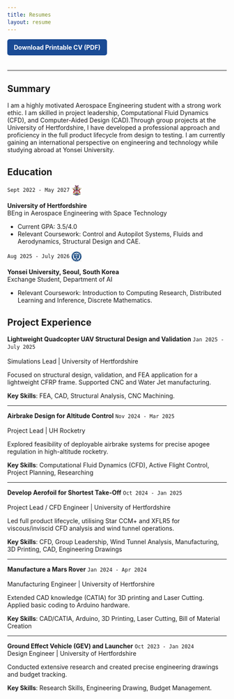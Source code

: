 ```yaml
---
title: Resumes
layout: resume
--- 
```


<a href="/assets/files/CV-Reece-Jones.pdf" style="display: inline-block; padding: 10px 15px; background-color: #1A4B95; color: white; text-decoration: none; border-radius: 5px; font-weight: bold; margin-bottom: 20px;">Download Printable CV (PDF)</a>

---
## Summary

I am a highly motivated Aerospace Engineering student with a strong work ethic. I am skilled in project leadership, Computational Fluid Dynamics (CFD), and Computer-Aided Design (CAD).Through group projects at the University of Hertfordshire, I have developed a professional approach and proficiency in the full product lifecycle from design to testing. I am currently gaining an international perspective on engineering and technology while studying abroad at Yonsei University.

## Education

`Sept 2022 - May 2027`
<img src="/images/uh-logo.png" alt="University of Hertfordshire Logo" style="height: 25px; vertical-align: middle; margin-right: 10px;">

__University of Hertfordshire__
<br>
BEng in Aerospace Engineering with Space Technology
- Current GPA: 3.5/4.0
- Relevant Coursework: Control and Autopilot Systems, Fluids and Aerodynamics, Structural Design and CAE.

`Aug 2025 - July 2026`
<img src="/images/yonsei-logo.png" alt="Yonsei University Logo" style="height: 25px; vertical-align: middle; margin-right: 10px;"> 

__Yonsei University, Seoul, South Korea__
<br>
Exchange Student, Department of AI
- Relevant Coursework: Introduction to Computing Research, Distributed Learning and Inference, Discrete Mathematics.

## Project Experience

__Lightweight Quadcopter UAV Structural Design and Validation__
`Jan 2025 - July 2025`  
<br>Simulations Lead | University of Hertfordshire

Focused on structural design, validation, and FEA application for a lightweight CFRP frame. Supported CNC and Water Jet manufacturing.

__Key Skills__: FEA, CAD, Structural Analysis, CNC Machining.

---

__Airbrake Design for Altitude Control__
`Nov 2024 - Mar 2025`  
<br>Project Lead | UH Rocketry

Explored feasibility of deployable airbrake systems for precise apogee regulation in high-altitude rocketry.

__Key Skills__: Computational Fluid Dynamics (CFD), Active Flight Control, Project Planning, Researching

---

__Develop Aerofoil for Shortest Take-Off__ 
`Oct 2024 - Jan 2025`  
<br>Project Lead / CFD Engineer | University of Hertfordshire 

Led full product lifecycle, utilising Star CCM+ and XFLR5 for viscous/inviscid CFD analysis and wind tunnel operations.

__Key Skills__: CFD, Group Leadership, Wind Tunnel Analysis, Manufacturing, 3D Printing, CAD, Engineering Drawings

---

__Manufacture a Mars Rover__
`Jan 2024 - Apr 2024`  
<br>Manufacturing Engineer | University of Hertforshire

Extended CAD knowledge (CATIA) for 3D printing and Laser Cutting. Applied basic coding to Arduino hardware.

__Key Skills__: CAD/CATIA, Arduino, 3D Printing, Laser Cutting, Bill of Material Creation

---

__Ground Effect Vehicle (GEV) and Launcher__
`Oct 2023 - Jan 2024` 
<br>Design Engineer | University of Hertfordshire 

Conducted extensive research and created precise engineering drawings and budget tracking.

__Key Skills__: Research Skills, Engineering Drawing, Budget Management.





